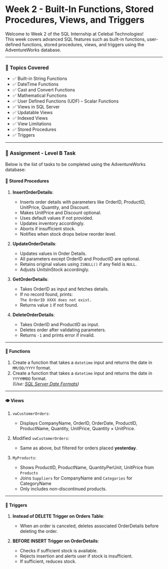 # Week 2 - Built-In Functions, Stored Procedures, Views, and Triggers

Welcome to Week 2 of the SQL Internship at Celebal Technologies!  
This week covers advanced SQL features such as built-in functions, user-defined functions, stored procedures, views, and triggers using the AdventureWorks database.

---

### 📘 Topics Covered

- ✅ Built-in String Functions  
- ✅ DateTime Functions  
- ✅ Cast and Convert Functions  
- ✅ Mathematical Functions  
- ✅ User Defined Functions (UDF) – Scalar Functions  
- ✅ Views in SQL Server  
- ✅ Updatable Views  
- ✅ Indexed Views  
- ✅ View Limitations  
- ✅ Stored Procedures  
- ✅ Triggers  

---

### 📂 Assignment - Level B Task

Below is the list of tasks to be completed using the AdventureWorks database:

#### 🔁 Stored Procedures

1. **InsertOrderDetails**:  
   - Inserts order details with parameters like OrderID, ProductID, UnitPrice, Quantity, and Discount.  
   - Makes UnitPrice and Discount optional.  
   - Uses default values if not provided.  
   - Updates inventory accordingly.  
   - Aborts if insufficient stock.  
   - Notifies when stock drops below reorder level.

2. **UpdateOrderDetails**:  
   - Updates values in Order Details.  
   - All parameters except OrderID and ProductID are optional.  
   - Retains original values using `ISNULL()` if any field is `NULL`.  
   - Adjusts UnitsInStock accordingly.

3. **GetOrderDetails**:  
   - Takes OrderID as input and fetches details.  
   - If no record found, prints:  
     `The OrderID XXXX does not exist.`  
   - Returns value `1` if not found.

4. **DeleteOrderDetails**:  
   - Takes OrderID and ProductID as input.  
   - Deletes order after validating parameters.  
   - Returns `-1` and prints error if invalid.

---

#### 🧮 Functions

1. Create a function that takes a `datetime` input and returns the date in `MM/DD/YYYY` format.  
2. Create a function that takes a `datetime` input and returns the date in `YYYYMMDD` format.  
*(Use: [SQL Server Date Formats](http://www.sql-server-helper.com/tips/date-formats.aspx))*

---

#### 👁️ Views

1. `vwCustomerOrders`:
   - Displays CompanyName, OrderID, OrderDate, ProductID, ProductName, Quantity, UnitPrice, Quantity × UnitPrice.

2. Modified `vwCustomerOrders`:  
   - Same as above, but filtered for orders placed **yesterday**.

3. `MyProducts`:  
   - Shows ProductID, ProductName, QuantityPerUnit, UnitPrice from `Products`  
   - Joins `Suppliers` for CompanyName and `Categories` for CategoryName  
   - Only includes non-discontinued products.

---

#### 🧨 Triggers

1. **Instead of DELETE Trigger on Orders Table**:  
   - When an order is canceled, deletes associated OrderDetails before deleting the order.

2. **BEFORE INSERT Trigger on OrderDetails**:  
   - Checks if sufficient stock is available.  
   - Rejects insertion and alerts user if stock is insufficient.  
   - If sufficient, reduces stock.
